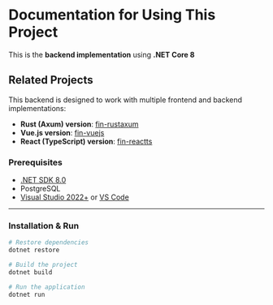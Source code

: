 # Documentation for Using This Project

This is the **backend implementation** using **.NET Core 8**

## Related Projects

This backend is designed to work with multiple frontend and backend implementations:

- **Rust (Axum) version**: [fin-rustaxum](https://github.com/HairulDev/fin-rustaxum)
- **Vue.js version**: [fin-vuejs](https://github.com/HairulDev/fin-vuejs)
- **React (TypeScript) version**: [fin-reactts](https://github.com/HairulDev/fin-reactts)

### Prerequisites

- [.NET SDK 8.0](https://dotnet.microsoft.com/en-us/download/dotnet/8.0)
- PostgreSQL
- [Visual Studio 2022+](https://visualstudio.microsoft.com/) or [VS Code](https://code.visualstudio.com/)

---

### Installation & Run

```bash
# Restore dependencies
dotnet restore

# Build the project
dotnet build

# Run the application
dotnet run
